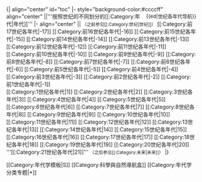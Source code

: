 {| align="center" id="toc"
|- style="background-color:#ccccff" align="center"
||<span style="float:right;font-size:small">{{ed|世纪各年代导航}}</span>'''按照世纪的不同划分的[[:Category:年代|年代]]''' 
|- align="center"
|| <small>（之前参见[[:Category:世纪|世纪]]）</small> [[:Category:前17世纪各年代|-17]] [[:Category:前16世纪各年代|-16]] [[:Category:前15世纪各年代|-15]] [[:Category:前14世纪各年代|-14]] [[:Category:前13世纪各年代|-13]] [[:Category:前12世纪各年代|-12]] [[:Category:前11世纪各年代|-11]] [[:Category:前10世纪各年代|-10]] [[:Category:前9世纪各年代|-9]] [[:Category:前8世纪各年代|-8]] [[:Category:前7世纪各年代|-7]] [[:Category:前6世纪各年代|-6]] [[:Category:前5世纪各年代|-5]] [[:Category:前4世纪各年代|-4]] [[:Category:前3世纪各年代|-3]] [[:Category:前2世纪各年代|-2]] [[:Category:前1世纪各年代|-1]]<br>[[:Category:1世纪各年代|1]] [[:Category:2世纪各年代|2]] [[:Category:3世纪各年代|3]] [[:Category:4世纪各年代|4]] [[:Category:5世纪各年代|5]] [[:Category:6世纪各年代|6]] [[:Category:7世纪各年代|7]] [[:Category:8世纪各年代|8]] [[:Category:9世纪各年代|9]] [[:Category:10世纪各年代|10]] [[:Category:11世纪各年代|11]] [[:Category:12世纪各年代|12]] [[:Category:13世纪各年代|13]] [[:Category:14世纪各年代|14]] [[:Category:15世纪各年代|15]] [[:Category:16世纪各年代|16]] [[:Category:17世纪各年代|17]] [[:Category:18世纪各年代|18]] [[:Category:19世纪各年代|19]] [[:Category:20世纪各年代|20]] '''[[:Category:21世纪各年代|21]]''' <small>（之后参见[[:Category:未来|未来]]）</small>
|}<noinclude>

[[Category:年代学模板|S]]
[[Category:科學與自然導航盒]]
[[Category:年代学分类专题|*]]

</noinclude>